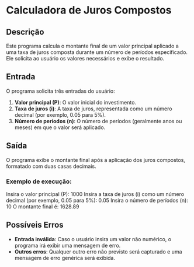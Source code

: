 # Calculadora de Juros Compostos

## Descrição
Este programa calcula o montante final de um valor principal aplicado a uma taxa de juros composta durante um número de períodos especificado. Ele solicita ao usuário os valores necessários e exibe o resultado.

## Entrada
O programa solicita três entradas do usuário:
1. **Valor principal (P)**: O valor inicial do investimento.
2. **Taxa de juros (i)**: A taxa de juros, representada como um número decimal (por exemplo, 0.05 para 5%).
3. **Número de períodos (n)**: O número de períodos (geralmente anos ou meses) em que o valor será aplicado.

## Saída
O programa exibe o montante final após a aplicação dos juros compostos, formatado com duas casas decimais.

### Exemplo de execução:
Insira o valor principal (P): 1000 Insira a taxa de juros (i) como um número decimal (por exemplo, 0.05 para 5%): 0.05 Insira o número de períodos (n): 10 O montante final é: 1628.89

## Possíveis Erros
- **Entrada inválida**: Caso o usuário insira um valor não numérico, o programa irá exibir uma mensagem de erro.
- **Outros erros**: Qualquer outro erro não previsto será capturado e uma mensagem de erro genérica será exibida.
